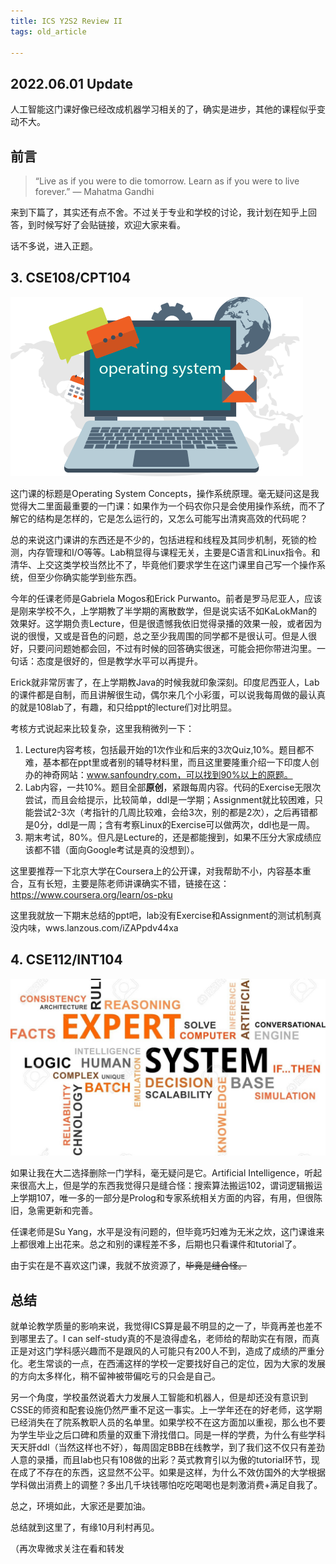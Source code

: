 ```yaml
---
title: ICS Y2S2 Review II
tags: old_article

---
```


## 2022.06.01 Update

人工智能这门课好像已经改成机器学习相关的了，确实是进步，其他的课程似乎变动不大。

## 前言

> “Live as if you were to die tomorrow. Learn as if you were to live forever.”
> ― Mahatma Gandhi

来到下篇了，其实还有点不舍。不过关于专业和学校的讨论，我计划在知乎上回答，到时候写好了会贴链接，欢迎大家来看。

话不多说，进入正题。

## 3. CSE108/CPT104

![os](/assets/images/20200620/os.png)

这门课的标题是Operating System Concepts，操作系统原理。毫无疑问这是我觉得大二里面最重要的一门课：如果作为一个码农你只是会使用操作系统，而不了解它的结构是怎样的，它是怎么运行的，又怎么可能写出清爽高效的代码呢？

总的来说这门课讲的东西还是不少的，包括进程和线程及其同步机制，死锁的检测，内存管理和I/O等等。Lab稍显得与课程无关，主要是C语言和Linux指令。和清华、上交这类学校当然比不了，毕竟他们要求学生在这门课里自己写一个操作系统，但至少你确实能学到些东西。

今年的任课老师是Gabriela Mogos和Erick Purwanto。前者是罗马尼亚人，应该是刚来学校不久，上学期教了半学期的离散数学，但是说实话不如KaLokMan的效果好。这学期负责Lecture，但是很遗憾我依旧觉得录播的效果一般，或者因为说的很慢，又或是音色的问题，总之至少我周围的同学都不是很认可。但是人很好，只要问问题她都会回，不过有时候的回答确实很迷，可能会把你带进沟里。一句话：态度是很好的，但是教学水平可以再提升。

Erick就非常厉害了，在上学期教Java的时候我就印象深刻。印度尼西亚人，Lab的课件都是自制，而且讲解很生动，偶尔来几个小彩蛋，可以说我每周做的最认真的就是108lab了，有趣，和只给ppt的lecture们对比明显。

考核方式说起来比较复杂，这里我稍微列一下：

1. Lecture内容考核，包括最开始的1次作业和后来的3次Quiz,10%。题目都不难，基本都在ppt里或者别的辅导材料里，而且这里要隆重介绍一下印度人创办的神奇网站：www.sanfoundry.com，可以找到90%以上的原题。
2. Lab内容，一共10%。题目全部**原创**，紧跟每周内容。代码的Exercise无限次尝试，而且会给提示，比较简单，ddl是一学期；Assignment就比较困难，只能尝试2-3次（考指针的几周比较难，会给3次，别的都是2次），之后再错都是0分，ddl是一周；含有考察Linux的Exercise可以做两次，ddl也是一周。
3. 期末考试，80%。但凡是Lecture的，还是都能搜到，如果不压分大家成绩应该都不错（面向Google考试是真的没想到）。

这里要推荐一下北京大学在Coursera上的公开课，对我帮助不小，内容基本重合，互有长短，主要是陈老师讲课确实不错，链接在这： https://www.coursera.org/learn/os-pku

这里我就放一下期末总结的ppt吧，lab没有Exercise和Assignment的测试机制真没内味，wws.lanzous.com/iZAPpdv44xa 

## 4. CSE112/INT104

![AI](/assets/images/20200620/AI.jpeg)

如果让我在大二选择删除一门学科，毫无疑问是它。Artificial Intelligence，听起来很高大上，但是学的东西我觉得只是缝合怪：搜索算法搬运102，谓词逻辑搬运上学期107，唯一多的一部分是Prolog和专家系统相关方面的内容，有用，但很陈旧，急需更新和完善。

任课老师是Su Yang，水平是没有问题的，但毕竟巧妇难为无米之炊，这门课谁来上都很难上出花来。总之和别的课程差不多，后期也只看课件和tutorial了。

由于实在是不喜欢这门课，我就不放资源了，~~毕竟是缝合怪。~~

## 总结

就单论教学质量的影响来说，我觉得ICS算是最不明显的之一了，毕竟再差也差不到哪里去了。I can self-study真的不是浪得虚名，老师给的帮助实在有限，而真正是对这门学科感兴趣而不是跟风的人可能只有200人不到，造成了成绩的严重分化。老生常谈的一点，在西浦这样的学校一定要找好自己的定位，因为大家的发展的方向太多样化，稍不留神被带偏吃亏的只会是自己。

另一个角度，学校虽然说着大力发展人工智能和机器人，但是却还没有意识到CSSE的师资和配套设施仍然严重不足这一事实。上一学年还在的好老师，这学期已经消失在了院系教职人员的名单里。如果学校不在这方面加以重视，那么也不要为学生毕业之后口碑和质量的双重下滑找借口。同是一样的学费，为什么有些学科天天肝ddl（当然这样也不好），每周固定BBB在线教学，到了我们这不仅只有差劲人意的录播，而且lab也只有108做的出彩？英式教育引以为傲的tutorial环节，现在成了不存在的东西，这显然不公平。如果是这样，为什么不效仿国外的大学根据学科做出消费上的调整？多出几千块钱哪怕吃吃喝喝也是刺激消费+满足自我了。

总之，环境如此，大家还是要加油。

总结就到这里了，有缘10月利村再见。

（再次卑微求关注在看和转发